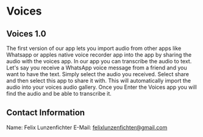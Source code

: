 # Voices

## Voices 1.0
The first version of our app lets you import audio from other apps like Whatsapp or apples native voice recorder app into the app by sharing the audio with the voices app. In our app you can transcribe the audio to text. Let's say you receive a WhatsApp voice message from a friend and you want to have the text. Simply select the audio you received. Select share and then select this app to share it with. This will automatically import the audio into your voices audio gallery. Once you Enter the Voices app you will find the audio and be able to transcribe it. 

## Contact Information
Name: Felix Lunzenfichter 
E-Mail: felixlunzenfichter@gmail.com

